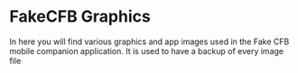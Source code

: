 # FakeCFB Graphics

In here you will find various graphics and app images used in the Fake CFB mobile companion application. It is used to have a backup of every image file